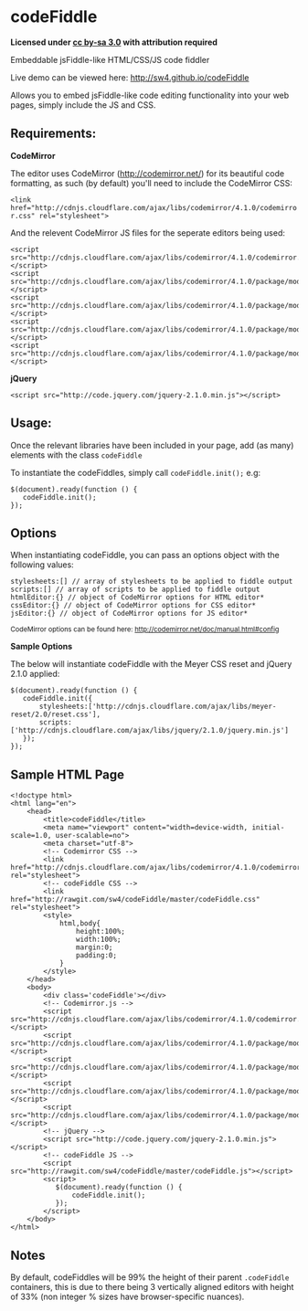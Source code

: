 codeFiddle
==========

**Licensed under [cc by-sa 3.0](http://creativecommons.org/licenses/by-sa/3.0/) with attribution required**

Embeddable jsFiddle-like HTML/CSS/JS code fiddler

Live demo can be viewed here: http://sw4.github.io/codeFiddle

Allows you to embed jsFiddle-like code editing functionality into your web pages, simply include the JS and CSS.

Requirements:
----

**CodeMirror**

The editor uses CodeMirror (http://codemirror.net/) for its beautiful code formatting, as such (by default) you'll need to include the CodeMirror CSS:

`<link href="http://cdnjs.cloudflare.com/ajax/libs/codemirror/4.1.0/codemirror.css" rel="stylesheet">`

And the relevent CodeMirror JS files for the seperate editors being used:

```
<script src="http://cdnjs.cloudflare.com/ajax/libs/codemirror/4.1.0/codemirror.min.js"></script>
<script src="http://cdnjs.cloudflare.com/ajax/libs/codemirror/4.1.0/package/mode/xml/xml.js"></script>        
<script src="http://cdnjs.cloudflare.com/ajax/libs/codemirror/4.1.0/package/mode/htmlmixed/htmlmixed.js"></script>
<script src="http://cdnjs.cloudflare.com/ajax/libs/codemirror/4.1.0/package/mode/css/css.js"></script>        
<script src="http://cdnjs.cloudflare.com/ajax/libs/codemirror/4.1.0/package/mode/javascript/javascript.js"></script>
```

**jQuery**

`<script src="http://code.jquery.com/jquery-2.1.0.min.js"></script>`


Usage:
----

Once the relevant libraries have been included in your page, add (as many) elements with the class `codeFiddle`

To instantiate the codeFiddles, simply call `codeFiddle.init();` e.g:

```
$(document).ready(function () {
   codeFiddle.init();
});
```


Options
-----

When instantiating codeFiddle, you can pass an options object with the following values:

```
stylesheets:[] // array of stylesheets to be applied to fiddle output
scripts:[] // array of scripts to be applied to fiddle output 
htmlEditor:{} // object of CodeMirror options for HTML editor*
cssEditor:{} // object of CodeMirror options for CSS editor*
jsEditor:{} // object of CodeMirror options for JS editor*
```
<sup>CodeMirror options can be found here: http://codemirror.net/doc/manual.html#config</sup>

**Sample Options**

The below will instantiate codeFiddle with the Meyer CSS reset and jQuery 2.1.0 applied:

```
$(document).ready(function () {
   codeFiddle.init({
       stylesheets:['http://cdnjs.cloudflare.com/ajax/libs/meyer-reset/2.0/reset.css'],
       scripts:['http://cdnjs.cloudflare.com/ajax/libs/jquery/2.1.0/jquery.min.js']
   });        
});  
```



Sample HTML Page
--------

```
<!doctype html>
<html lang="en">
    <head>
        <title>codeFiddle</title>
        <meta name="viewport" content="width=device-width, initial-scale=1.0, user-scalable=no">
        <meta charset="utf-8">
        <!-- Codemirror CSS -->
        <link href="http://cdnjs.cloudflare.com/ajax/libs/codemirror/4.1.0/codemirror.css" rel="stylesheet">   
        <!-- codeFiddle CSS -->
        <link href="http://rawgit.com/sw4/codeFiddle/master/codeFiddle.css" rel="stylesheet">     
        <style>
            html,body{
                height:100%;
                width:100%;
                margin:0;
                padding:0;
            }        
        </style>
    </head>
    <body>
        <div class='codeFiddle'></div>    
        <!-- Codemirror.js -->
        <script src="http://cdnjs.cloudflare.com/ajax/libs/codemirror/4.1.0/codemirror.min.js"></script>
        <script src="http://cdnjs.cloudflare.com/ajax/libs/codemirror/4.1.0/package/mode/xml/xml.js"></script>        
        <script src="http://cdnjs.cloudflare.com/ajax/libs/codemirror/4.1.0/package/mode/htmlmixed/htmlmixed.js"></script>
        <script src="http://cdnjs.cloudflare.com/ajax/libs/codemirror/4.1.0/package/mode/css/css.js"></script>        
        <script src="http://cdnjs.cloudflare.com/ajax/libs/codemirror/4.1.0/package/mode/javascript/javascript.js"></script>
        <!-- jQuery -->
        <script src="http://code.jquery.com/jquery-2.1.0.min.js"></script>        
        <!-- codeFiddle JS -->
        <script src="http://rawgit.com/sw4/codeFiddle/master/codeFiddle.js"></script>
        <script>
           $(document).ready(function () {
               codeFiddle.init();        
           });        
        </script>
    </body>
</html>
```

Notes
----

By default, codeFiddles will be 99% the height of their parent `.codeFiddle` containers, this is due to there being 3 vertically aligned editors with height of 33% (non integer % sizes have browser-specific nuances).
